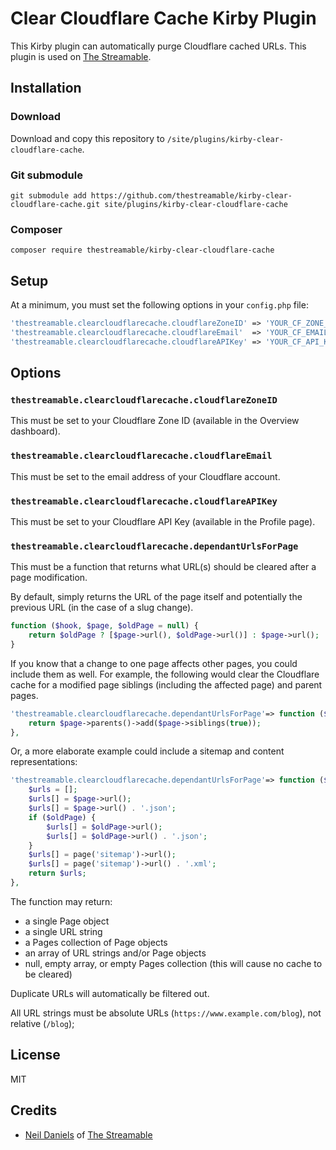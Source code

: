 # Clear Cloudflare Cache Kirby Plugin

This Kirby plugin can automatically purge Cloudflare cached URLs. This plugin is used on [The Streamable](https://thestreamable.com).

## Installation

### Download

Download and copy this repository to `/site/plugins/kirby-clear-cloudflare-cache`.

### Git submodule

```
git submodule add https://github.com/thestreamable/kirby-clear-cloudflare-cache.git site/plugins/kirby-clear-cloudflare-cache
```

### Composer

```
composer require thestreamable/kirby-clear-cloudflare-cache
```

## Setup

At a minimum, you must set the following options in your `config.php` file:

```php
'thestreamable.clearcloudflarecache.cloudflareZoneID' => 'YOUR_CF_ZONE_ID',
'thestreamable.clearcloudflarecache.cloudflareEmail'  => 'YOUR_CF_EMAIL',
'thestreamable.clearcloudflarecache.cloudflareAPIKey' => 'YOUR_CF_API_KEY',
```

## Options

### `thestreamable.clearcloudflarecache.cloudflareZoneID`
This must be set to your Cloudflare Zone ID (available in the Overview dashboard).

### `thestreamable.clearcloudflarecache.cloudflareEmail`
This must be set to the email address of your Cloudflare account.

### `thestreamable.clearcloudflarecache.cloudflareAPIKey`
This must be set to your Cloudflare API Key (available in the Profile page).

### `thestreamable.clearcloudflarecache.dependantUrlsForPage`
This must be a function that returns what URL(s) should be cleared after a page modification.

By default, simply returns the URL of the page itself and potentially the previous URL (in the case of a slug change).

```php
function ($hook, $page, $oldPage = null) {
    return $oldPage ? [$page->url(), $oldPage->url()] : $page->url();
}
```

If you know that a change to one page affects other pages, you could include them as well. For example, the following would clear the Cloudflare cache for a modified page siblings (including the affected page) and parent pages.

```php
'thestreamable.clearcloudflarecache.dependantUrlsForPage'=> function ($hook, $page, $oldPage = null) {
    return $page->parents()->add($page->siblings(true));
},
```

Or, a more elaborate example could include a sitemap and content representations:

```php
'thestreamable.clearcloudflarecache.dependantUrlsForPage'=> function ($hook, $page, $oldPage = null) {
    $urls = [];
    $urls[] = $page->url();
    $urls[] = $page->url() . '.json';
    if ($oldPage) {
        $urls[] = $oldPage->url();
        $urls[] = $oldPage->url() . '.json';
    }
    $urls[] = page('sitemap')->url();
    $urls[] = page('sitemap')->url() . '.xml';
    return $urls;
},
```

The function may return:
- a single Page object
- a single URL string
- a Pages collection of Page objects
- an array of URL strings and/or Page objects
- null, empty array, or empty Pages collection (this will cause no cache to be cleared)

Duplicate URLs will automatically be filtered out.

All URL strings must be absolute URLs (`https://www.example.com/blog`), not relative (`/blog`);

## License

MIT

## Credits

- [Neil Daniels](https://github.com/neildaniels) of [The Streamable](https://thestreamable.com)
